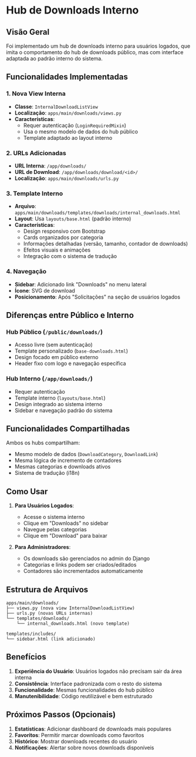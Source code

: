 # Hub de Downloads Interno

## Visão Geral

Foi implementado um hub de downloads interno para usuários logados, que imita o comportamento do hub de downloads público, mas com interface adaptada ao padrão interno do sistema.

## Funcionalidades Implementadas

### 1. Nova View Interna
- **Classe**: `InternalDownloadListView`
- **Localização**: `apps/main/downloads/views.py`
- **Características**:
  - Requer autenticação (`LoginRequiredMixin`)
  - Usa o mesmo modelo de dados do hub público
  - Template adaptado ao layout interno

### 2. URLs Adicionadas
- **URL Interna**: `/app/downloads/`
- **URL de Download**: `/app/downloads/download/<id>/`
- **Localização**: `apps/main/downloads/urls.py`

### 3. Template Interno
- **Arquivo**: `apps/main/downloads/templates/downloads/internal_downloads.html`
- **Layout**: Usa `layouts/base.html` (padrão interno)
- **Características**:
  - Design responsivo com Bootstrap
  - Cards organizados por categoria
  - Informações detalhadas (versão, tamanho, contador de downloads)
  - Efeitos visuais e animações
  - Integração com o sistema de tradução

### 4. Navegação
- **Sidebar**: Adicionado link "Downloads" no menu lateral
- **Ícone**: SVG de download
- **Posicionamento**: Após "Solicitações" na seção de usuários logados

## Diferenças entre Público e Interno

### Hub Público (`/public/downloads/`)
- Acesso livre (sem autenticação)
- Template personalizado (`base-downloads.html`)
- Design focado em público externo
- Header fixo com logo e navegação específica

### Hub Interno (`/app/downloads/`)
- Requer autenticação
- Template interno (`layouts/base.html`)
- Design integrado ao sistema interno
- Sidebar e navegação padrão do sistema

## Funcionalidades Compartilhadas

Ambos os hubs compartilham:
- Mesmo modelo de dados (`DownloadCategory`, `DownloadLink`)
- Mesma lógica de incremento de contadores
- Mesmas categorias e downloads ativos
- Sistema de tradução (i18n)

## Como Usar

1. **Para Usuários Logados**:
   - Acesse o sistema interno
   - Clique em "Downloads" no sidebar
   - Navegue pelas categorias
   - Clique em "Download" para baixar

2. **Para Administradores**:
   - Os downloads são gerenciados no admin do Django
   - Categorias e links podem ser criados/editados
   - Contadores são incrementados automaticamente

## Estrutura de Arquivos

```
apps/main/downloads/
├── views.py (nova view InternalDownloadListView)
├── urls.py (novas URLs internas)
└── templates/downloads/
    └── internal_downloads.html (novo template)

templates/includes/
└── sidebar.html (link adicionado)
```

## Benefícios

1. **Experiência do Usuário**: Usuários logados não precisam sair da área interna
2. **Consistência**: Interface padronizada com o resto do sistema
3. **Funcionalidade**: Mesmas funcionalidades do hub público
4. **Manutenibilidade**: Código reutilizável e bem estruturado

## Próximos Passos (Opcionais)

1. **Estatísticas**: Adicionar dashboard de downloads mais populares
2. **Favoritos**: Permitir marcar downloads como favoritos
3. **Histórico**: Mostrar downloads recentes do usuário
4. **Notificações**: Alertar sobre novos downloads disponíveis 